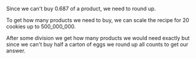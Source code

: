 Since we can't buy 0.687 of a product, we need to round up.

To get how many products we need to buy, we can scale the recipe
for 20 cookies up to 500_000_000.

After some division we get how many products we would need exactly but since we can't
buy half a carton of eggs we round up all counts to get our answer.